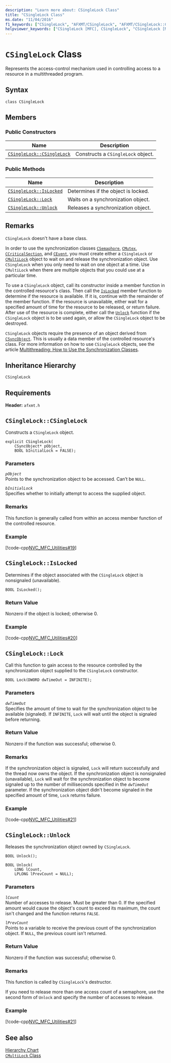 ```yaml
---
description: "Learn more about: CSingleLock Class"
title: "CSingleLock Class"
ms.date: "11/04/2016"
f1_keywords: ["CSingleLock", "AFXMT/CSingleLock", "AFXMT/CSingleLock::CSingleLock", "AFXMT/CSingleLock::IsLocked", "AFXMT/CSingleLock::Lock", "AFXMT/CSingleLock::Unlock"]
helpviewer_keywords: ["CSingleLock [MFC], CSingleLock", "CSingleLock [MFC], IsLocked", "CSingleLock [MFC], Lock", "CSingleLock [MFC], Unlock"]
---
```

# `CSingleLock` Class

Represents the access-control mechanism used in controlling access to a resource in a multithreaded program.

## Syntax

```
class CSingleLock
```

## Members

### Public Constructors

|Name|Description|
|----------|-----------------|
|[`CSingleLock::CSingleLock`](#csinglelock)|Constructs a `CSingleLock` object.|

### Public Methods

|Name|Description|
|----------|-----------------|
|[`CSingleLock::IsLocked`](#islocked)|Determines if the object is locked.|
|[`CSingleLock::Lock`](#lock)|Waits on a synchronization object.|
|[`CSingleLock::Unlock`](#unlock)|Releases a synchronization object.|

## Remarks

`CSingleLock` doesn't have a base class.

In order to use the synchronization classes [`CSemaphore`](../../mfc/reference/csemaphore-class.md), [`CMutex`](../../mfc/reference/cmutex-class.md), [`CCriticalSection`](../../mfc/reference/ccriticalsection-class.md), and [`CEvent`](../../mfc/reference/cevent-class.md), you must create either a `CSingleLock` or [`CMultiLock`](../../mfc/reference/cmultilock-class.md) object to wait on and release the synchronization object. Use `CSingleLock` when you only need to wait on one object at a time. Use `CMultiLock` when there are multiple objects that you could use at a particular time.

To use a `CSingleLock` object, call its constructor inside a member function in the controlled resource's class. Then call the [`IsLocked`](#islocked) member function to determine if the resource is available. If it is, continue with the remainder of the member function. If the resource is unavailable, either wait for a specified amount of time for the resource to be released, or return failure. After use of the resource is complete, either call the [`Unlock`](#unlock) function if the `CSingleLock` object is to be used again, or allow the `CSingleLock` object to be destroyed.

`CSingleLock` objects require the presence of an object derived from [`CSyncObject`](../../mfc/reference/csyncobject-class.md). This is usually a data member of the controlled resource's class. For more information on how to use `CSingleLock` objects, see the article [Multithreading: How to Use the Synchronization Classes](../../parallel/multithreading-how-to-use-the-synchronization-classes.md).

## Inheritance Hierarchy

`CSingleLock`

## Requirements

**Header:** `afxmt.h`

## <a name="csinglelock"></a> `CSingleLock::CSingleLock`

Constructs a `CSingleLock` object.

```
explicit CSingleLock(
    CSyncObject* pObject,
    BOOL bInitialLock = FALSE);
```

### Parameters

*`pObject`*\
Points to the synchronization object to be accessed. Can’t be `NULL`.

*`bInitialLock`*\
Specifies whether to initially attempt to access the supplied object.

### Remarks

This function is generally called from within an access member function of the controlled resource.

### Example

[!code-cpp[NVC_MFC_Utilities#19](../../mfc/codesnippet/cpp/csinglelock-class_1.h)]

## <a name="islocked"></a> `CSingleLock::IsLocked`

Determines if the object associated with the `CSingleLock` object is nonsignaled (unavailable).

```
BOOL IsLocked();
```

### Return Value

Nonzero if the object is locked; otherwise 0.

### Example

[!code-cpp[NVC_MFC_Utilities#20](../../mfc/codesnippet/cpp/csinglelock-class_2.h)]

## <a name="lock"></a> `CSingleLock::Lock`

Call this function to gain access to the resource controlled by the synchronization object supplied to the `CSingleLock` constructor.

```
BOOL Lock(DWORD dwTimeOut = INFINITE);
```

### Parameters

*`dwTimeOut`*\
Specifies the amount of time to wait for the synchronization object to be available (signaled). If `INFINITE`, `Lock` will wait until the object is signaled before returning.

### Return Value

Nonzero if the function was successful; otherwise 0.

### Remarks

If the synchronization object is signaled, `Lock` will return successfully and the thread now owns the object. If the synchronization object is nonsignaled (unavailable), `Lock` will wait for the synchronization object to become signaled up to the number of milliseconds specified in the *`dwTimeOut`* parameter. If the synchronization object didn't become signaled in the specified amount of time, `Lock` returns failure.

### Example

[!code-cpp[NVC_MFC_Utilities#21](../../mfc/codesnippet/cpp/csinglelock-class_3.h)]

## <a name="unlock"></a> `CSingleLock::Unlock`

Releases the synchronization object owned by `CSingleLock`.

```
BOOL Unlock();

BOOL Unlock(
    LONG lCount,
    LPLONG lPrevCount = NULL);
```

### Parameters

*`lCount`*\
Number of accesses to release. Must be greater than 0. If the specified amount would cause the object's count to exceed its maximum, the count isn't changed and the function returns `FALSE`.

*`lPrevCount`*\
Points to a variable to receive the previous count of the synchronization object. If `NULL`, the previous count isn't returned.

### Return Value

Nonzero if the function was successful; otherwise 0.

### Remarks

This function is called by `CSingleLock`'s destructor.

If you need to release more than one access count of a semaphore, use the second form of `Unlock` and specify the number of accesses to release.

### Example

[!code-cpp[NVC_MFC_Utilities#21](../../mfc/codesnippet/cpp/csinglelock-class_3.h)]

## See also

[Hierarchy Chart](../../mfc/hierarchy-chart.md)\
[`CMultiLock` Class](../../mfc/reference/cmultilock-class.md)
